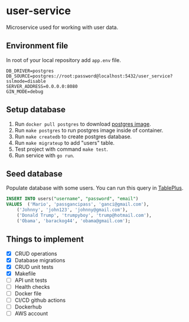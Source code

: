 # user-service
Microservice used for working with user data.

## Environment file
In root of your local repository add `app.env` file.
```
DB_DRIVER=postgres
DB_SOURCE=postgres://root:password@localhost:5432/user_service?sslmode=disable
SERVER_ADDRESS=0.0.0.0:8080
GIN_MODE=debug
```

## Setup database
1. Run `docker pull postgres` to download [postgres image](https://hub.docker.com/_/postgres).
2. Run `make postgres` to run postgres image inside of container.
3. Run `make createdb` to create postgres database.
4. Run `make migrateup` to add "users" table.
5. Test project with command `make test`.
6. Run service with `go run`.

## Seed database
Populate database with some users. You can run this query in [TablePlus](https://tableplus.com/).
```sql
INSERT INTO users("username", "password", "email")
VALUES 	('Mario', 'passgancipass', 'ganci@gmail.com'),
	('Johnny', 'john123', 'johnny@gmail.com'),
	('Donald Trump', 'trumpyboy', 'trump@hotmail.com'),
	('Obama', 'barackog44', 'obama@gmail.com');
```

## Things to implement
- [x] CRUD operations
- [x] Database migrations
- [x] CRUD unit tests
- [x] Makefile
- [ ] API unit tests
- [ ] Health checks
- [ ] Docker file
- [ ] CI/CD github actions
- [ ] Dockerhub
- [ ] AWS account

